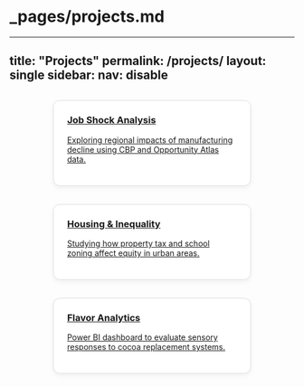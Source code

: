 # _pages/projects.md
---
title: "Projects"
permalink: /projects/
layout: single
sidebar:
  nav: disable
---

<style>
.card-grid {
  display: flex;
  flex-wrap: wrap;
  justify-content: center;
  gap: 2rem;
  margin-top: 2rem;
}

.project-card {
  width: 300px;
  background: #fff;
  border: 1px solid #ddd;
  border-radius: 12px;
  padding: 1.5rem;
  box-shadow: 0 4px 10px rgba(0,0,0,0.05);
  transition: transform 0.2s ease;
  text-align: left;
}
.project-card:hover {
  transform: translateY(-5px);
  box-shadow: 0 6px 16px rgba(0,0,0,0.08);
}
.project-card h3 {
  margin-top: 0;
}
.project-card a {
  text-decoration: none;
  color: inherit;
}
</style>

<div class="card-grid">

  <a href="/projects/job-shock/" class="project-card">
    <h3>Job Shock Analysis</h3>
    <p>Exploring regional impacts of manufacturing decline using CBP and Opportunity Atlas data.</p>
  </a>

  <a href="/projects/housing-inequality/" class="project-card">
    <h3>Housing & Inequality</h3>
    <p>Studying how property tax and school zoning affect equity in urban areas.</p>
  </a>

  <a href="/projects/flavor-dashboard/" class="project-card">
    <h3>Flavor Analytics</h3>
    <p>Power BI dashboard to evaluate sensory responses to cocoa replacement systems.</p>
  </a>

</div>
